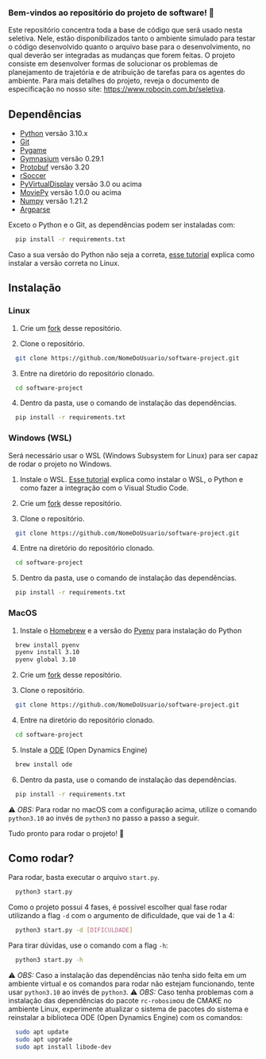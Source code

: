### Bem-vindos ao repositório do projeto de software! 🥳

Este repositório concentra toda a base de código que será usado nesta seletiva. Nele, estão disponibilizados tanto o ambiente simulado para testar o código desenvolvido quanto o arquivo base para o desenvolvimento, no qual deverão ser integradas as mudanças que forem feitas. O projeto consiste em desenvolver formas de solucionar os problemas de planejamento de trajetória e de atribuição de tarefas para os agentes do ambiente. Para mais detalhes do projeto, reveja o documento de especificação no nosso site: https://www.robocin.com.br/seletiva.

## Dependências

- [Python](https://www.python.org/]) versão 3.10.x
- [Git](https://git-scm.com/)
- [Pygame](https://www.pygame.org/news)
- [Gymnasium](https://gymnasium.farama.org/index.html) versão 0.29.1
- [Protobuf](https://protobuf.dev/) versão 3.20
- [rSoccer](https://github.com/goncamateus/rSoccer)
- [PyVirtualDisplay](https://github.com/ponty/PyVirtualDisplay) versão 3.0 ou acima
- [MoviePy](https://pypi.org/project/moviepy/) versão 1.0.0 ou acima
- [Numpy](https://numpy.org/) versão 1.21.2
- [Argparse](https://docs.python.org/3.10/library/argparse.html)

Exceto o Python e o Git, as dependências podem ser instaladas com:

```bash
  pip install -r requirements.txt
```

Caso a sua versão do Python não seja a correta, [esse tutorial](https://gist.github.com/rutcreate/c0041e842f858ceb455b748809763ddb) explica como instalar a versão correta no Linux.

## Instalação

### Linux

1. Crie um [fork](https://docs.github.com/pt/pull-requests/collaborating-with-pull-requests/working-with-forks/fork-a-repo) desse repositório.

2. Clone o repositório.
```bash
  git clone https://github.com/NomeDoUsuario/software-project.git
```

3. Entre na diretório do repositório clonado.
```bash
  cd software-project
```

4. Dentro da pasta, use o comando de instalação das dependências.
```bash
  pip install -r requirements.txt
```

### Windows (WSL)

Será necessário usar o WSL (Windows Subsystem for Linux) para ser capaz de rodar o projeto no Windows.

1. Instale o WSL. 
[Esse tutorial](https://medium.com/@charles.guinand/installing-wsl2-python-and-virtual-environments-on-windows-11-with-vs-code-a-comprehensive-guide-32db3c1a5847#:~:text=4.2%20Install%20the%20WSL%20Extension,%E2%80%9D%20and%20click%20%E2%80%9CInstall.%E2%80%9D) explica como instalar o WSL, o Python e como fazer a integração com o Visual Studio Code.

2. Crie um [fork](https://docs.github.com/pt/pull-requests/collaborating-with-pull-requests/working-with-forks/fork-a-repo) desse repositório.

3. Clone o repositório.
```bash
  git clone https://github.com/NomeDoUsuario/software-project.git
```

4. Entre na diretório do repositório clonado.
```bash
  cd software-project
```

5. Dentro da pasta, use o comando de instalação das dependências.
```bash
  pip install -r requirements.txt
```

### MacOS

1. Instale o [Homebrew](https://brew.sh/) e a versão do [Pyenv](https://github.com/pyenv/pyenv) para instalação do Python

```bash
  brew install pyenv
  pyenv install 3.10
  pyenv global 3.10
```

2. Crie um [fork](https://docs.github.com/pt/pull-requests/collaborating-with-pull-requests/working-with-forks/fork-a-repo) desse repositório.

3. Clone o repositório.
```bash
  git clone https://github.com/NomeDoUsuario/software-project.git
```

4. Entre na diretório do repositório clonado.
```bash
  cd software-project
```

5. Instale a [ODE](https://www.ode.org/) (Open Dynamics Engine)
```bash
  brew install ode
```

6. Dentro da pasta, use o comando de instalação das dependências.
```bash
  pip install -r requirements.txt
```
⚠️ *OBS:* Para rodar no macOS com a configuração acima, utilize o comando `python3.10` ao invés de `python3` no passo a passo a seguir.

Tudo pronto para rodar o projeto! 🚀

## Como rodar?

Para rodar, basta executar o arquivo `start.py`.
```bash
  python3 start.py
```

Como o projeto possui 4 fases, é possível escolher qual fase rodar utilizando a flag `-d` com o argumento de dificuldade, que vai de 1 a 4:

```bash
  python3 start.py -d [DIFICULDADE]
```

Para tirar dúvidas, use o comando com a flag `-h`:

```bash
  python3 start.py -h
```

⚠️ *OBS:* Caso a instalação das dependências não tenha sido feita em um ambiente virtual e os comandos para rodar não estejam funcionando, tente usar `python3.10` ao invés de `python3`. 
⚠️ *OBS:* Caso tenha problemas com a instalação das dependências do pacote `rc-robosim`ou de CMAKE no ambiente Linux, experimente atualizar o sistema de pacotes do sistema e reinstalar a biblioteca ODE (Open Dynamics Engine) com os comandos: 
```bash
  sudo apt update
  sudo apt upgrade
  sudo apt install libode-dev
```



